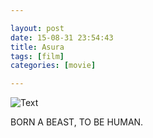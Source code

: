 ```yaml
---

layout: post
date: 15-08-31 23:54:43
title: Asura
tags: [film]
categories: [movie]

---
```


![Text]({{site.url}}/assets/blog_img/2015-08-31-asura/Asura.2012.BluRay.1080p.x264.AC3-MySilu.mkv_20150831_223017.843.jpg) 

BORN A BEAST, TO BE HUMAN.